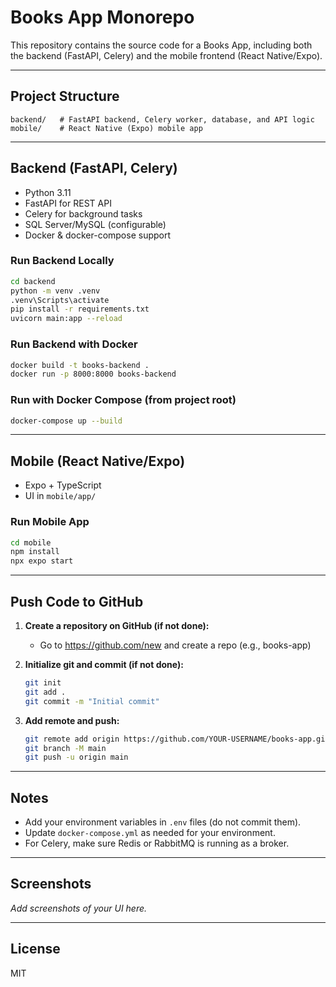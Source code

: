 # Books App Monorepo

This repository contains the source code for a Books App, including both the backend (FastAPI, Celery) and the mobile frontend (React Native/Expo).

---

## Project Structure

```
backend/   # FastAPI backend, Celery worker, database, and API logic
mobile/    # React Native (Expo) mobile app
```

---

## Backend (FastAPI, Celery)
- Python 3.11
- FastAPI for REST API
- Celery for background tasks
- SQL Server/MySQL (configurable)
- Docker & docker-compose support

### Run Backend Locally
```sh
cd backend
python -m venv .venv
.venv\Scripts\activate
pip install -r requirements.txt
uvicorn main:app --reload
```

### Run Backend with Docker
```sh
docker build -t books-backend .
docker run -p 8000:8000 books-backend
```

### Run with Docker Compose (from project root)
```sh
docker-compose up --build
```

---

## Mobile (React Native/Expo)
- Expo + TypeScript
- UI in `mobile/app/`

### Run Mobile App
```sh
cd mobile
npm install
npx expo start
```

---

## Push Code to GitHub

1. **Create a repository on GitHub (if not done):**
   - Go to https://github.com/new and create a repo (e.g., books-app)

2. **Initialize git and commit (if not done):**
   ```sh
   git init
   git add .
   git commit -m "Initial commit"
   ```

3. **Add remote and push:**
   ```sh
   git remote add origin https://github.com/YOUR-USERNAME/books-app.git
   git branch -M main
   git push -u origin main
   ```

---

## Notes
- Add your environment variables in `.env` files (do not commit them).
- Update `docker-compose.yml` as needed for your environment.
- For Celery, make sure Redis or RabbitMQ is running as a broker.

---

## Screenshots
_Add screenshots of your UI here._

---

## License
MIT
